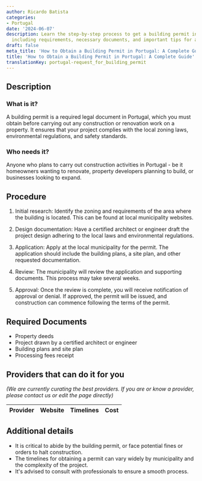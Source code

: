 ```yaml
---
author: Ricardo Batista
categories:
- Portugal
date: '2024-06-07'
description: Learn the step-by-step process to get a building permit in Portugal,
  including requirements, necessary documents, and important tips for a smooth approval.
draft: false
meta_title: 'How to Obtain a Building Permit in Portugal: A Complete Guide'
title: 'How to Obtain a Building Permit in Portugal: A Complete Guide'
translationKey: portugal-request_for_building_permit
---
```



## Description
### What is it?
A building permit is a required legal document in Portugal, which you must obtain before carrying out any construction or renovation work on a property. It ensures that your project complies with the local zoning laws, environmental regulations, and safety standards.
### Who needs it?
Anyone who plans to carry out construction activities in Portugal - be it homeowners wanting to renovate, property developers planning to build, or businesses looking to expand.

## Procedure
1. Initial research: Identify the zoning and requirements of the area where the building is located. This can be found at local municipality websites.
   
2. Design documentation: Have a certified architect or engineer draft the project design adhering to the local laws and environmental regulations.
   
3. Application: Apply at the local municipality for the permit. The application should include the building plans, a site plan, and other requested documentation.
   
4. Review: The municipality will review the application and supporting documents. This process may take several weeks.
   
5. Approval: Once the review is complete, you will receive notification of approval or denial. If approved, the permit will be issued, and construction can commence following the terms of the permit.

## Required Documents
- Property deeds
- Project drawn by a certified architect or engineer
- Building plans and site plan
- Processing fees receipt

## Providers that can do it for you

_(We are currently curating the best providers. If you are or know a provider, please contact us or edit the page directly)_

| Provider        |     Website     |     Timelines    |       Cost      |
| --------------- | --------------- |  :-------------: | :-------------: |

## Additional details
- It is critical to abide by the building permit, or face potential fines or orders to halt construction.
- The timelines for obtaining a permit can vary widely by municipality and the complexity of the project. 
- It's advised to consult with professionals to ensure a smooth process.
